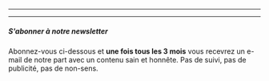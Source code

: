 ***

***

##### S'abonner à notre newsletter

Abonnez-vous ci-dessous et **une fois tous les 3 mois** vous recevrez un e-mail de notre part avec un contenu sain et honnête. Pas de suivi, pas de publicité, pas de non-sens.
